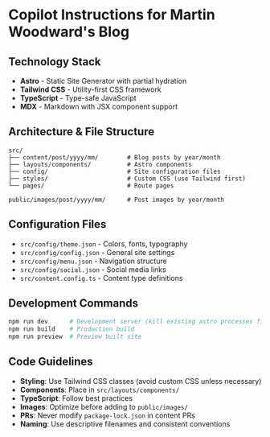 # Copilot Instructions for Martin Woodward's Blog

## Technology Stack
- **Astro** - Static Site Generator with partial hydration
- **Tailwind CSS** - Utility-first CSS framework  
- **TypeScript** - Type-safe JavaScript
- **MDX** - Markdown with JSX component support

## Architecture & File Structure
```
src/
├── content/post/yyyy/mm/        # Blog posts by year/month
├── layouts/components/          # Astro components
├── config/                      # Site configuration files
├── styles/                      # Custom CSS (use Tailwind first)
└── pages/                       # Route pages

public/images/post/yyyy/mm/      # Post images by year/month
```

## Configuration Files
- `src/config/theme.json` - Colors, fonts, typography
- `src/config/config.json` - General site settings  
- `src/config/menu.json` - Navigation structure
- `src/config/social.json` - Social media links
- `src/content.config.ts` - Content type definitions

## Development Commands
```bash
npm run dev      # Development server (kill existing astro processes first)
npm run build    # Production build  
npm run preview  # Preview built site
```

## Code Guidelines
- **Styling**: Use Tailwind CSS classes (avoid custom CSS unless necessary)
- **Components**: Place in `src/layouts/components/`
- **TypeScript**: Follow best practices
- **Images**: Optimize before adding to `public/images/`
- **PRs**: Never modify `package-lock.json` in content PRs
- **Naming**: Use descriptive filenames and consistent conventions
